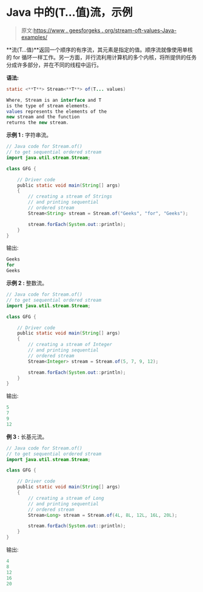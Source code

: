 # Java 中的(T…值)流，示例

> 原文:[https://www . geesforgeks . org/stream-oft-values-Java-examples/](https://www.geeksforgeeks.org/stream-oft-values-java-examples/)

**流(T…值)**返回一个顺序的有序流，其元素是指定的值。顺序流就像使用单核的 for 循环一样工作。另一方面，并行流利用计算机的多个内核，将所提供的任务分成许多部分，并在不同的线程中运行。

**语法:**

```java
static <**T**> Stream<**T**> of(T... values)

Where, Stream is an interface and T
is the type of stream elements.
values represents the elements of the 
new stream and the function 
returns the new stream.

```

**示例 1 :** 字符串流。

```java
// Java code for Stream.of()
// to get sequential ordered stream
import java.util.stream.Stream;

class GFG {

    // Driver code
    public static void main(String[] args)
    {
        // creating a stream of Strings
        // and printing sequential
        // ordered stream
        Stream<String> stream = Stream.of("Geeks", "for", "Geeks");

        stream.forEach(System.out::println);
    }
}
```

输出:

```java
Geeks
for
Geeks

```

**示例 2 :** 整数流。

```java
// Java code for Stream.of()
// to get sequential ordered stream
import java.util.stream.Stream;

class GFG {

    // Driver code
    public static void main(String[] args)
    {
        // creating a stream of Integer
        // and printing sequential
        // ordered stream
        Stream<Integer> stream = Stream.of(5, 7, 9, 12);

        stream.forEach(System.out::println);
    }
}
```

输出:

```java
5
7
9
12

```

**例 3 :** 长基元流。

```java
// Java code for Stream.of()
// to get sequential ordered stream
import java.util.stream.Stream;

class GFG {

    // Driver code
    public static void main(String[] args)
    {
        // creating a stream of Long
        // and printing sequential
        // ordered stream
        Stream<Long> stream = Stream.of(4L, 8L, 12L, 16L, 20L);

        stream.forEach(System.out::println);
    }
}
```

输出:

```java
4
8
12
16
20

```